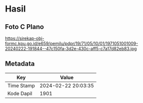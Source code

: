 # Hasil

## Foto C Plano

https://sirekap-obj-formc.kpu.go.id/e659/pemilu/pdpr/19/71/05/10/01/1971051001009-20240222-191844--47c150fa-3d2e-430c-aff5-c7a17d82eb83.jpg


## Metadata

| Key        | Value               |
| ---------- | ------------------- |
| Time Stamp | 2024-02-22 20:03:35 |
| Kode Dapil | 1901                |



